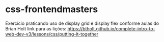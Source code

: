 # css-frontendmasters

Exercício praticando uso de display grid e display flex conforme aulas do Brian Holt
link para as lições: https://btholt.github.io/complete-intro-to-web-dev-v3/lessons/css/putting-it-together
